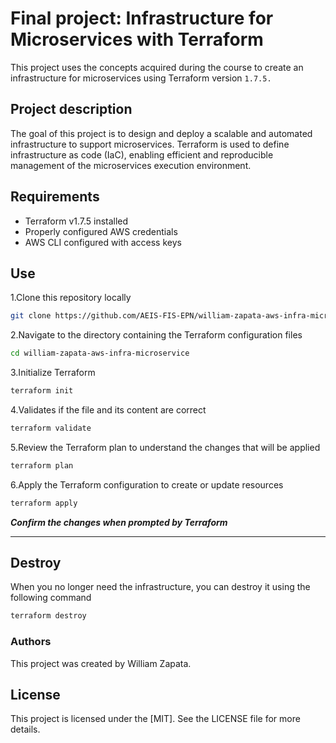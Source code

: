 # Final project: Infrastructure for Microservices with Terraform

This project uses the concepts acquired during the course to create an infrastructure for microservices using Terraform version `1.7.5.`

## Project description

The goal of this project is to design and deploy a scalable and automated infrastructure to support microservices. Terraform is used to define infrastructure as code (IaC), enabling efficient and reproducible management of the microservices execution environment.

## Requirements

* Terraform v1.7.5 installed
* Properly configured AWS credentials
* AWS CLI configured with access keys

## Use

1.Clone this repository locally

```bash
git clone https://github.com/AEIS-FIS-EPN/william-zapata-aws-infra-microservices.git
```

2.Navigate to the directory containing the Terraform configuration files

```bash
cd william-zapata-aws-infra-microservice
```

3.Initialize Terraform

```bash
terraform init
```

4.Validates if the file and its content are correct

```bash
terraform validate
```

5.Review the Terraform plan to understand the changes that will be applied

```bash
terraform plan
```

6.Apply the Terraform configuration to create or update resources

```bash
terraform apply
```

***Confirm the changes when prompted by Terraform***

---

## Destroy

When you no longer need the infrastructure, you can destroy it using the following command

```bash
terraform destroy
```

### Authors

This project was created by William Zapata.

## License

This project is licensed under the [MIT]. See the LICENSE file for more details.
